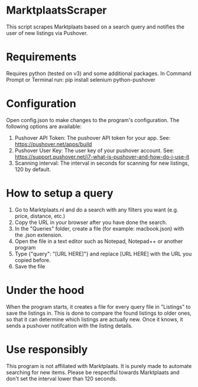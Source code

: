 # MarktplaatsScraper
This script scrapes Marktplaats based on a search query and notifies the user of new listings via Pushover.

# Requirements
Requires python (tested on v3) and some additional packages. In Command Prompt or Terminal run: pip install selenium python-pushover

# Configuration
Open config.json to make changes to the program's configuration. The following options are available:

1. Pushover API Token: The pushover API token for your app. See: https://pushover.net/apps/build
2. Pushover User Key: The user key of your pushover account. See: https://support.pushover.net/i7-what-is-pushover-and-how-do-i-use-it
3. Scanning interval: The interval in seconds for scanning for new listings, 120 by default.

# How to setup a query
1. Go to Marktplaats.nl and do a search with any filters you want (e.g. price, distance, etc.)
2. Copy the URL in your browser after you have done the search.
1. In the "Queries" folder, create a file (for example: macbook.json) with the .json extension.
2. Open the file in a text editor such as Notepad, Notepad++ or another program
3. Type {"query": "[URL HERE]"} and replace [URL HERE] with the URL you copied before.
4. Save the file

# Under the hood
When the program starts, it creates a file for every query file in "Listings" to save the listings in. This is done to compare the found listings to older ones, so that it can determine which listings are actually new. Once it knows, it sends a pushover notifcation with the listing details.

# Use responsibly
This program is not affiliated with Marktplaats. It is purely made to automate searching for new items. Please be respectful towards Marktplaats and don't set the interval lower than 120 seconds.
